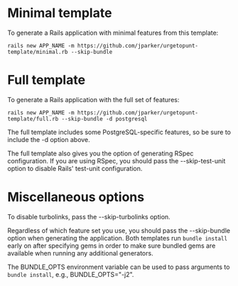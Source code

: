 # Minimal template

To generate a Rails application with minimal features from this template:

    rails new APP_NAME -m https://github.com/jparker/urgetopunt-template/minimal.rb --skip-bundle

# Full template

To generate a Rails application with the full set of features:

    rails new APP_NAME -m https://github.com/jparker/urgetopunt-template/full.rb --skip-bundle -d postgresql

The full template includes some PostgreSQL-specific features, so be sure to
include the -d option above.

The full template also gives you the option of generating RSpec configuration.
If you are using RSpec, you should pass the --skip-test-unit option to disable
Rails' test-unit configuration.

# Miscellaneous options

To disable turbolinks, pass the --skip-turbolinks option.

Regardless of which feature set you use, you should pass the --skip-bundle
option when generating the application. Both templates run `bundle install`
early on after specifying gems in order to make sure bundled gems are available
when running any additional generators.

The BUNDLE\_OPTS environment variable can be used to pass arguments to
`bundle install`, e.g., BUNDLE\_OPTS="-j2".
